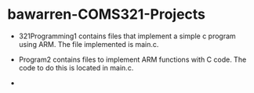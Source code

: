 # bawarren-COMS321-Projects

* 321Programming1 contains files that implement a simple c program using ARM. The file implemented is main.c.

* Program2 contains files to implement ARM functions with C code. The code to do this is located in main.c.

* 
